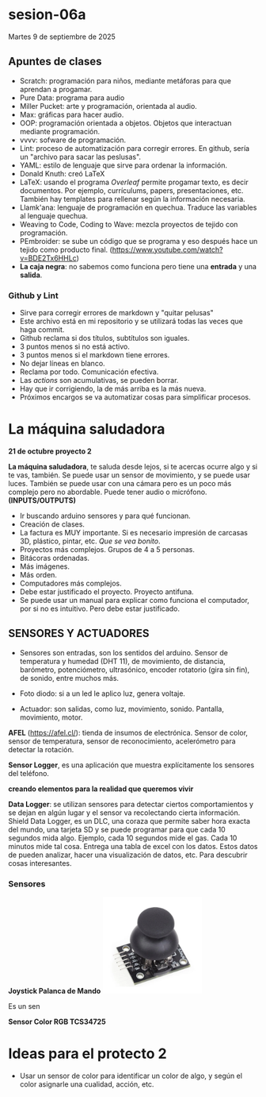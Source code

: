 # sesion-06a
Martes 9 de septiembre de 2025

## Apuntes de clases
- Scratch: programación para niños, mediante metáforas para que aprendan a progamar.
- Pure Data: programa para audio
- Miller Pucket: arte y programación, orientada al audio.
- Max: gráficas para hacer audio.
- OOP: programación orientada a objetos. Objetos que interactuan mediante programación.
- vvvv: sofware de programación.
- Lint: proceso de automatización para corregir errores. En github, sería un "archivo para sacar las peslusas".
- YAML: estilo de lenguaje que sirve para ordenar la información.
- Donald Knuth: creó LaTeX
- LaTeX: usando el programa *Overleaf* permite progamar texto, es decir documentos. Por ejemplo, currículums, papers, presentaciones, etc. También hay templates para rellenar según la información necesaria.
- Llamk'ana: lenguaje de programación en quechua. Traduce las variables al lenguaje quechua.
- Weaving to Code, Coding to Wave: mezcla proyectos de tejido con programación.
- PEmbroider: se sube un código que se programa y eso después hace un tejido como producto final. (https://www.youtube.com/watch?v=BDE2Tx6HHLc)
- **La caja negra**: no sabemos como funciona pero tiene una **entrada** y una **salida**.


### Github y Lint
- Sirve para corregir errores de markdown y "quitar pelusas"
- Este archivo está en mi repositorio y se utilizará todas las veces que haga commit.
- Github reclama si dos títulos, subtítulos son iguales.
- 3 puntos menos si no está activo.
- 3 puntos menos si el markdown tiene errores.
- No dejar líneas en blanco.
- Reclama por todo. Comunicación efectiva.
- Las *actions* son acumulativas, se pueden borrar.
- Hay que ir corrigiendo, la de más arriba es la más nueva.
- Próximos encargos se va automatizar cosas para simplificar procesos.

# La máquina saludadora

**21 de octubre proyecto 2**

**La máquina saludadora**, te saluda desde lejos, si te acercas ocurre algo y si te vas, también. Se puede usar un sensor de movimiento, y se puede usar luces. También se puede usar con una cámara pero es un poco más complejo pero no abordable. Puede tener audio o micrófono. **(INPUTS/OUTPUTS)**
- Ir buscando arduino sensores y para qué funcionan.
- Creación de clases.
- La factura es MUY importante. Si es necesario impresión de carcasas 3D, plástico, pintar, etc. *Que se vea bonito*.
- Proyectos más complejos. Grupos de 4 a 5 personas.
- Bitácoras ordenadas.
- Más imágenes.
- Más orden.
- Computadores más complejos.
- Debe estar justificado el proyecto. Proyecto antifuna.
- Se puede usar un manual para explicar como funciona el computador, por si no es intuitivo. Pero debe estar justificado.

## SENSORES Y ACTUADORES 
- Sensores son entradas, son los sentidos del arduino. Sensor de temperatura y humedad (DHT 11), de movimiento, de distancia, barómetro, potenciómetro, ultrasónico, encoder rotatorio (gira sin fin), de sonido, entre muchos más.
- Foto diodo: si a un led le aplico luz, genera voltaje. 

- Actuador: son salidas, como luz, movimiento, sonido. Pantalla, movimiento, motor.

**AFEL** (https://afel.cl/): tienda de insumos de electrónica. Sensor de color, sensor de temperatura, sensor de reconocimiento, acelerómetro para detectar la rotación.

**Sensor Logger**, es una aplicación que muestra explícitamente los sensores del teléfono.

**creando elementos para la realidad que queremos vivir**

**Data Logger**: se  utilizan sensores para detectar ciertos comportamientos y se dejan en algún lugar y el sensor va recolectando cierta información.
Shield Data Logger, es un DLC, una coraza que permite saber hora exacta del mundo, una tarjeta SD y se puede programar para que cada 10 segundos mida algo. Ejemplo, cada 10 segundos mide el gas. Cada 10 minutos mide tal cosa. 
Entrega una tabla de excel con los datos. Estos datos de pueden analizar, hacer una visualización de datos, etc. Para descubrir cosas interesantes.

### Sensores 
**Joystick Palanca de Mando**
<img src="imagenes/joystick.png" alt="joystick" width="200">

Es un sen

**Sensor Color RGB TCS34725**

# Ideas para el protecto 2
- Usar un sensor de color para identificar un color de algo, y según el color asignarle una cualidad, acción, etc.




